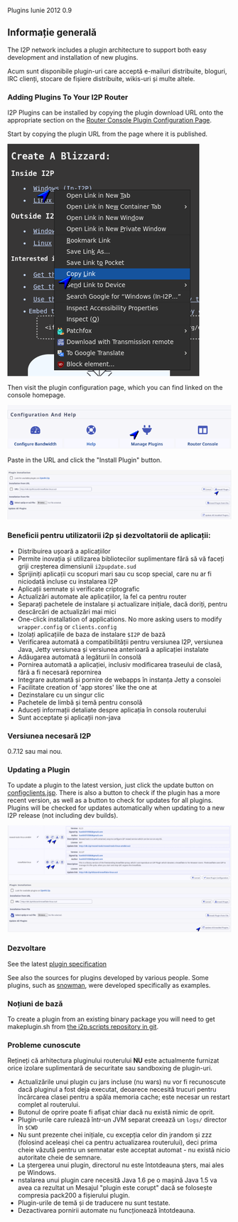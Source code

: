  Plugins Iunie 2012 0.9 

## Informație generală

The I2P network includes a plugin architecture to support both easy
development and installation of new plugins.

Acum sunt disponibile plugin-uri care acceptă e-mailuri distribuite,
bloguri, IRC clienți, stocare de fișiere distribuite, wikis-uri și multe
altele.

### Adding Plugins To Your I2P Router

I2P Plugins can be installed by copying the plugin download URL onto the
appropriate section on the [Router Console Plugin Configuration
Page](http://127.0.0.1:7657/configplugins).

Start by copying the plugin URL from the page where it is published.

![](/_static/images/plugins/plugin-step-0.png)

Then visit the plugin configuration page, which you can find linked on
the console homepage.

![](/_static/images/plugins/plugin-step-1.png)

Paste in the URL and click the \"Install Plugin\" button.

![](/_static/images/plugins/plugin-step-2.png)

### Beneficii pentru utilizatorii i2p și dezvoltatorii de aplicații:

- Distribuirea ușoară a aplicațiilor
- Permite inovația și utilizarea bibliotecilor suplimentare fără să vă
 faceți griji creșterea dimensiunii `i2pupdate.sud`
- Sprijiniți aplicații cu scopuri mari sau cu scop special, care nu ar
 fi niciodată incluse cu instalarea I2P
- Aplicații semnate și verificate criptografic
- Actualizări automate ale aplicațiilor, la fel ca pentru router
- Separați pachetele de instalare și actualizare inițiale, dacă
 doriți, pentru descărcări de actualizări mai mici
- One-click installation of applications. No more asking users to
 modify `wrapper.config` or `clients.config`
- Izolați aplicațiile de baza de instalare `$I2P` de bază
- Verificarea automată a compatibilității pentru versiunea I2P,
 versiunea Java, Jetty versiunea și versiunea anterioară a aplicației
 instalate
- Adăugarea automată a legăturii în consolă
- Pornirea automată a aplicației, inclusiv modificarea traseului de
 clasă, fără a fi necesară repornirea
- Integrare automată și pornire de webapps în instanța Jetty a
 consolei
- Facilitate creation of \'app stores\' like the one at [](http://)
- Dezinstalare cu un singur clic
- Pachetele de limbă și temă pentru consolă
- Aduceți informații detaliate despre aplicația în consola routerului
- Sunt acceptate și aplicații non-java

### Versiunea necesară I2P

0.7.12 sau mai nou.

### Updating a Plugin

To update a plugin to the latest version, just click the update button
on [configclients.jsp](http://127.0.0.1:7657/configclients.jsp#plugin).
There is also a button to check if the plugin has a more recent version,
as well as a button to check for updates for all plugins. Plugins will
be checked for updates automatically when updating to a new I2P release
(not including dev builds).

![](/_static/images/plugins/plugin-update-0.png)

### Dezvoltare

See the latest [plugin specification]()

See also the sources for plugins developed by various people. Some
plugins, such as
[snowman](http:///plugins/snowman), were
developed specifically as examples.

### Noțiuni de bază

To create a plugin from an existing binary package you will need to get
makeplugin.sh from [the i2p.scripts repository in
git]().

### Probleme cunoscute

Rețineți că arhitectura pluginului routerului **NU** este actualmente
furnizat orice izolare suplimentară de securitate sau sandboxing de
plugin-uri.

- Actualizările unui plugin cu jars incluse (nu wars) nu vor fi
 recunoscute dacă pluginul a fost deja executat, deoarece necesită
 trucuri pentru încărcarea clasei pentru a spăla memoria cache; este
 necesar un restart complet al routerului.
- Butonul de oprire poate fi afișat chiar dacă nu există nimic de
 oprit.
- Plugin-urile care rulează într-un JVM separat creează un `logs/`
 director în `$CWD`
- Nu sunt prezente chei inițiale, cu excepția celor din jrandom și zzz
 (folosind aceleași chei ca pentru actualizarea routerului), deci
 prima cheie văzută pentru un semnatar este acceptat automat - nu
 există nicio autoritate cheie de semnare.
- La ștergerea unui plugin, directorul nu este întotdeauna șters, mai
 ales pe Windows.
- nstalarea unui plugin care necesită Java 1.6 pe o mașină Java 1.5 va
 avea ca rezultat un Mesajul \"plugin este corupt\" dacă se folosește
 compresia pack200 a fișierului plugin.
- Plugin-urile de temă și de traducere nu sunt testate.
- Dezactivarea pornirii automate nu funcționează întotdeauna.


